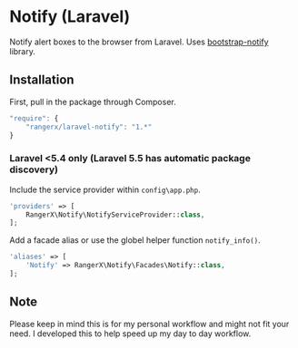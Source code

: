 # Notify (Laravel)

Notify alert boxes to the browser from Laravel.
Uses [bootstrap-notify](http://bootstrap-notify.remabledesigns.com) library.

## Installation

First, pull in the package through Composer.

```js
"require": {
    "rangerx/laravel-notify": "1.*"
}
```

### Laravel <5.4 only (Laravel 5.5 has automatic package discovery)
Include the service provider within `config\app.php`.

```php
'providers' => [
    RangerX\Notify\NotifyServiceProvider::class,
];
```

Add a facade alias or use the globel helper function `notify_info()`.

```php
'aliases' => [
    'Notify' => RangerX\Notify\Facades\Notify::class,
];
```

## Note

Please keep in mind this is for my personal workflow and might not fit your need.
I developed this to help speed up my day to day workflow. 

